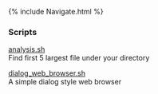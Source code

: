 {% include Navigate.html %}  
### Scripts  
[analysis.sh](scripts/analysis.sh)  
Find first 5 largest file under your directory  

[dialog_web_browser.sh](scripts/dialog_web_browser.sh)  
A simple dialog style web browser  

